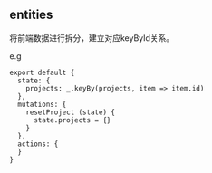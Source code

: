 ## entities
将前端数据进行拆分，建立对应keyById关系。

e.g
```
export default {
  state: {
    projects: _.keyBy(projects, item => item.id)
  },
  mutations: {
    resetProject (state) {
      state.projects = {}
    }
  },
  actions: {
  }
}
```

